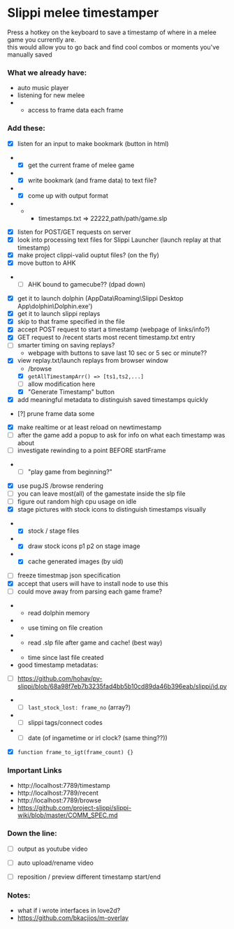 # Slippi melee timestamper
Press a hotkey on the keyboard to save a timestamp of where in a melee game you currently are.  
this would allow you to go back and find cool combos or moments you've manually saved  


### What we already have:
- auto music player
- listening for new melee
- - access to frame data each frame



### Add these:
- [x] listen for an input to make bookmark (button in html)
- - [x] get the current frame of melee game
- - [x] write bookmark (and frame data) to text file?
- - [x] come up with output format
- - - timestamps.txt => 22222,path/path/game.slp
- [x] listen for POST/GET requests on server
- [x] look into processing text files for Slippi Launcher (launch replay at that timestamp)
- [x] make project clippi-valid ouptut files? (on the fly)
- [x] move button to AHK
- - [ ] AHK bound to gamecube?? (dpad down)
- [x] get it to launch dolphin (AppData\Roaming\Slippi Desktop App\dolphin\Dolphin.exe')
- [x] get it to launch slippi replays
- [x] skip to that frame specified in the file
- [x] accept POST request to start a timestamp (webpage of links/info?)
- [x] GET request to /recent starts most recent timestamp.txt entry
- [ ] smarter timing on saving replays?
  - webpage with buttons to save last 10 sec or 5 sec or minute??
- [x] view replay.txt/launch replays from browser window
  - /browse
  - [x] `getAllTimestampArr() => [ts1,ts2,...]`
  - [ ] allow modification here
  - [x] "Generate Timestamp" button
- [x] add meaningful metadata to distinguish saved timestamps quickly
- [?] prune frame data some
- [x] make realtime or at least reload on newtimestamp
- [ ] after the game add a popup to ask for info on what each timestamp was about
- [ ] investigate rewinding to a point BEFORE startFrame
-  -  [ ] "play game from beginning?"
- [x] use pugJS /browse rendering
- [ ] you can leave most(all) of the gamestate inside the slp file
- [ ] figure out random high cpu usage on idle
- [x] stage pictures with stock icons to distinguish timestamps visually
-  - [x] stock / stage files
-  - [x] draw stock icons p1 p2 on stage image
-  - [x] cache generated images (by uid)
- [ ] freeze timestmap json specification
- [x] accept that users will have to install node to use this
- [ ] could move away from parsing each game frame?
-  - read dolphin memory
-  - use timing on file creation
-  - read .slp file after game and cache! (best way)
-  - time since last file created 
- good timestamp metadatas:
- [ ] https://github.com/hohav/py-slippi/blob/68a98f7eb7b3235fad4bb5b10cd89da46b396eab/slippi/id.py
-  - [ ] `last_stock_lost: frame_no` (array?)
-  - [ ] slippi tags/connect codes
-  - [ ] date (of ingametime or irl clock? (same thing??))
- [x] ```function frame_to_igt(frame_count) {}```
### Important Links
- http://localhost:7789/timestamp  
- http://localhost:7789/recent  
- http://localhost:7789/browse  
- https://github.com/project-slippi/slippi-wiki/blob/master/COMM_SPEC.md

### Down the line:
- [ ] output as youtube video
- [ ] auto upload/rename video
- [ ] reposition / preview different timestamp start/end


### Notes:
- what if i wrote interfaces in love2d?
- https://github.com/bkacjios/m-overlay
